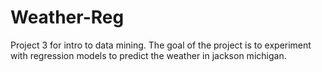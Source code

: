# Weather-Reg
Project 3 for intro to data mining. The goal of the project is to experiment with regression models to predict the weather in jackson michigan.
